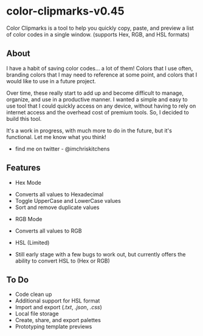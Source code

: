 # color-clipmarks-v0.45

Color Clipmarks is a tool to help you quickly copy, paste, and preview a list of color codes in a single window. (supports Hex, RGB, and HSL formats)

## About

I have a habit of saving color codes... a lot of them! Colors that I use often, branding colors that I may need to reference at some point, and colors that I would like to use in a future project.

Over time, these really start to add up and become difficult to manage, organize, and use in a productive manner. I wanted a simple and easy to use tool that I could quickly access on any device, without having to rely on internet access and the overhead cost of premium tools. So, I decided to build this tool.

It's a work in progress, with much more to do in the future, but it's functional. Let me know what you think! 

- find me on twitter - @imchriskitchens

## Features

* Hex Mode 
 - Converts all values to Hexadecimal
 - Toggle UpperCase and LowerCase values
 - Sort and remove duplicate values
 
 
* RGB Mode
 - Converts all values to RGB


* HSL (Limited) 
 - Still early stage with a few bugs to work out, but currently offers the ability to convert HSL to (Hex or RGB)


## To Do 

- Code clean up
- Additional support for HSL format
- Import and export (*.txt*, *.json*, *.css*)
- Local file storage
- Create, share, and export palettes
- Prototyping template previews
